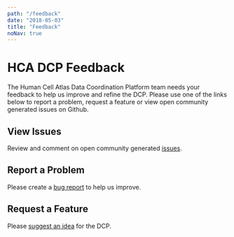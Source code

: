 ```yaml
---
path: "/feedback"
date: "2018-05-03"
title: "Feedback"
noNav: true
---
```


# HCA DCP Feedback

The Human Cell Atlas Data Coordination Platform team needs your feedback to help us improve and refine the DCP.  Please use one of the links below to report a problem, request a feature or view open community generated issues on Github.


## View Issues
Review and comment on open community generated [issues](https://github.com/HumanCellAtlas/dcp-feedback/issues).


## Report a Problem

Please create a [bug report](https://github.com/HumanCellAtlas/dcp-feedback/issues/new?template=dcp-feedback---bug-report.md) to help us improve.

## Request a Feature
Please [suggest an idea](https://github.com/HumanCellAtlas/dcp-feedback/issues/new?template=dcp-feedback---feature-request.md) for the DCP.
